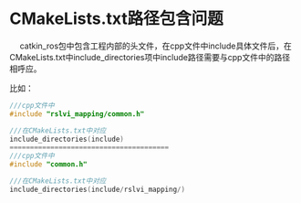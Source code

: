 # CMakeLists.txt路径包含问题

&emsp; catkin_ros包中包含工程内部的头文件，在cpp文件中include具体文件后，在CMakeLists.txt中include_directories项中include路径需要与cpp文件中的路径相呼应。

比如：

```c++
///cpp文件中
#include "rslvi_mapping/common.h"

///在CMakeLists.txt中对应
include_directories(include)
=======================================
///cpp文件中
#include "common.h"

///在CMakeLists.txt中对应
include_directories(include/rslvi_mapping/)

```




